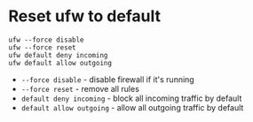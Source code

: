 # Reset ufw to default

```ufw
ufw --force disable
ufw --force reset
ufw default deny incoming
ufw default allow outgoing
```

- `--force disable` - disable firewall if it's running
- `--force reset` - remove all rules
- `default deny incoming` - block all incoming traffic by default
- `default allow outgoing` - allow all outgoing traffic by default

